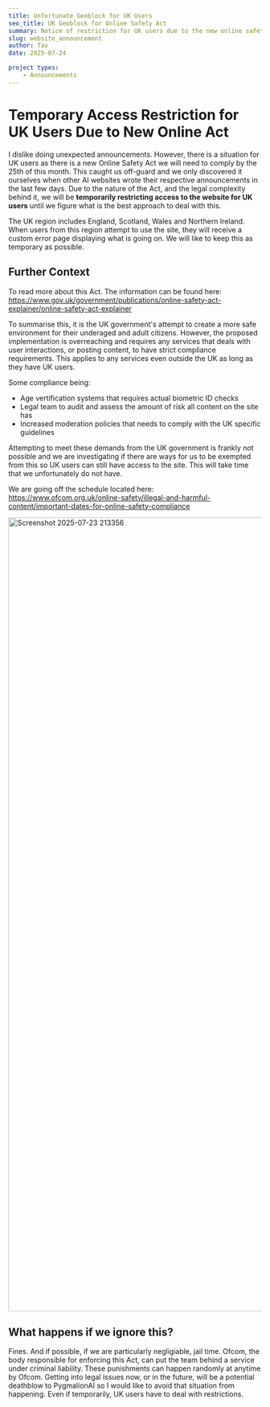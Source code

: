 ```yaml
---
title: Unfortunate Geoblock for UK Users
seo_title: UK Geoblock for Online Safety Act
summary: Notice of restriction for UK users due to the new online safety act coming into effect on the 25th of July, 2025.
slug: website_announcement
author: Tav
date: 2025-07-24

project types:
    - Announcements
---
```


# Temporary Access Restriction for UK Users Due to New Online Act

I dislike doing unexpected announcements. However, there is a situation for UK users as there is a new Online Safety Act we will need to comply by the 25th of this month. This caught us off-guard and we only discovered it ourselves when other AI websites wrote their respective announcements in the last few days. Due to the nature of the Act, and the legal complexity behind it, we will be **temporarily restricting access to the website for UK users** until we figure what is the best approach to deal with this.

The UK region includes England, Scotland, Wales and Northern Ireland. When users from this region attempt to use the site, they will receive a custom error page displaying what is going on. We will like to keep this as temporary as possible.

## Further Context
To read more about this Act. The information can be found here: https://www.gov.uk/government/publications/online-safety-act-explainer/online-safety-act-explainer

To summarise this, it is the UK government's attempt to create a more safe environment for their underaged and adult citizens. However, the proposed implementation is overreaching and requires any services that deals with user interactions, or posting content, to have strict compliance requirements. This applies to any services even outside the UK as long as they have UK users. 

Some compliance being:
- Age vertification systems that requires actual biometric ID checks
- Legal team to audit and assess the amount of risk all content on the site has
- Increased moderation policies that needs to comply with the UK specific guidelines

Attempting to meet these demands from the UK government is frankly not possible and we are investigating if there are ways for us to be exempted from this so UK users can still have access to the site. This will take time that we unfortunately do not have. 

We are going off the schedule located here: https://www.ofcom.org.uk/online-safety/illegal-and-harmful-content/important-dates-for-online-safety-compliance

<img width="2038" height="1580" alt="Screenshot 2025-07-23 213356" src="https://github.com/user-attachments/assets/0f959d0f-2708-44e9-a576-bbb989f557da"/>

## What happens if we ignore this?
Fines. And if possible, if we are particularly negligiable, jail time. Ofcom, the body responsible for enforcing this Act, can put the team behind a service under criminal liability. These punishments can happen randomly at anytime by Ofcom. Getting into legal issues now, or in the future, will be a potential deathblow to PygmalionAI so I would like to avoid that situation from happening. Even if temporarily, UK users have to deal with restrictions. 
